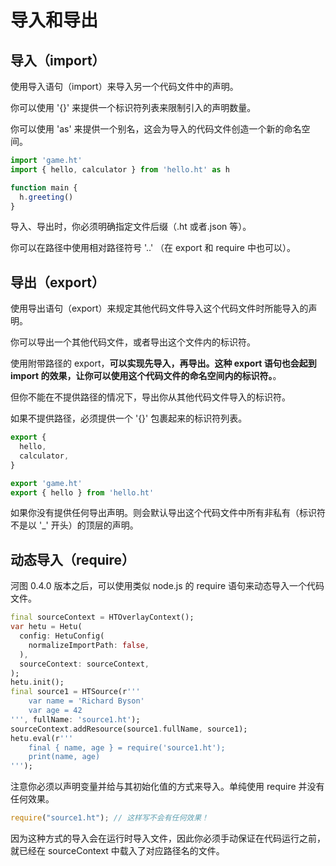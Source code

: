 # 导入和导出

## 导入（import）

使用导入语句（import）来导入另一个代码文件中的声明。

你可以使用 '{}' 来提供一个标识符列表来限制引入的声明数量。

你可以使用 'as' 来提供一个别名，这会为导入的代码文件创造一个新的命名空间。

```javascript
import 'game.ht'
import { hello, calculator } from 'hello.ht' as h

function main {
  h.greeting()
}
```

导入、导出时，你必须明确指定文件后缀（.ht 或者.json 等）。

你可以在路径中使用相对路径符号 '..' （在 export 和 require 中也可以）。

## 导出（export）

使用导出语句（export）来规定其他代码文件导入这个代码文件时所能导入的声明。

你可以导出一个其他代码文件，或者导出这个文件内的标识符。

使用附带路径的 export，**可以实现先导入，再导出。这种 export 语句也会起到 import 的效果，让你可以使用这个代码文件的命名空间内的标识符。**。

但你不能在不提供路径的情况下，导出你从其他代码文件导入的标识符。

如果不提供路径，必须提供一个 '{}' 包裹起来的标识符列表。

```javascript
export {
  hello,
  calculator,
}

export 'game.ht'
export { hello } from 'hello.ht'
```

如果你没有提供任何导出声明。则会默认导出这个代码文件中所有非私有（标识符不是以 '\_' 开头）的顶层的声明。

## 动态导入（require）

河图 0.4.0 版本之后，可以使用类似 node.js 的 require 语句来动态导入一个代码文件。

```dart
final sourceContext = HTOverlayContext();
var hetu = Hetu(
  config: HetuConfig(
    normalizeImportPath: false,
  ),
  sourceContext: sourceContext,
);
hetu.init();
final source1 = HTSource(r'''
    var name = 'Richard Byson'
    var age = 42
''', fullName: 'source1.ht');
sourceContext.addResource(source1.fullName, source1);
hetu.eval(r'''
    final { name, age } = require('source1.ht');
    print(name, age)
''');
```

注意你必须以声明变量并给与其初始化值的方式来导入。单纯使用 require 并没有任何效果。

```javascript
require("source1.ht"); // 这样写不会有任何效果！
```

因为这种方式的导入会在运行时导入文件，因此你必须手动保证在代码运行之前，就已经在 sourceContext 中载入了对应路径名的文件。
